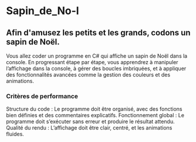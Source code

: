 # Sapin_de_No-l

## Afin d'amusez les petits et les grands, codons un sapin de Noël.
Vous allez coder un programme en C# qui affiche un sapin de Noël dans la console. En progressant étape par étape, vous apprendrez à manipuler l’affichage dans la console, à gérer des boucles imbriquées, et à appliquer des fonctionnalités avancées comme la gestion des couleurs et des animations.

### Critères de performance

Structure du code : Le programme doit être organisé, avec des fonctions bien définies et des commentaires explicatifs.
Fonctionnement global : Le programme doit s’exécuter sans erreur et produire le résultat attendu.
Qualité du rendu : L’affichage doit être clair, centré, et les animations fluides.


